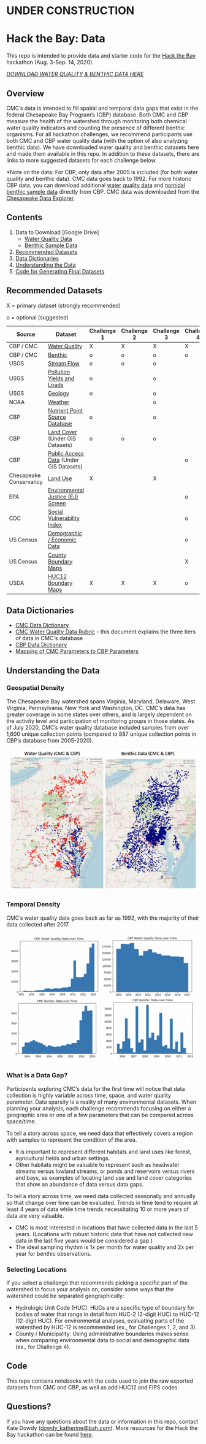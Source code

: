 # UNDER CONSTRUCTION

# Hack the Bay: Data
This repo is intended to provide data and starter code for the [Hack the Bay](https://hack-the-bay.devpost.com) hackathon (Aug. 3-Sep. 14, 2020). 

*[DOWNLOAD WATER QUALITY & BENTHIC DATA HERE](https://drive.google.com/drive/folders/19HYUC5SLj7EV3Ui4fMhHBk_hnxcSY-PJ?usp=sharing)*

## Overview
CMC’s data is intended to fill spatial and temporal data gaps that exist in the federal Chesapeake Bay Program’s (CBP) database. Both CMC and CBP measure the health of the watershed through monitoring both chemical water quality indicators and counting the presence of different benthic organisms. For all hackathon challenges, we recommend participants use both CMC and CBP water quality data (with the option of also analyzing benthic data). We have downloaded water quality and benthic datasets here and made them available in this repo. In addition to these datasets, there are links to more suggested datasets for each challenge below. 

*Note on the data: For CBP, only data after 2005 is included (for both water quality and benthic data). CMC data goes back to 1992. For more historic CBP data, you can download additional [water quality data](http://data.chesapeakebay.net/WaterQuality) and [nontidal benthic sample data](http://data.chesapeakebay.net/LivingResources) directly from CBP. CMC data was downloaded from the [Chesapeake Data Explorer](https://cmc.vims.edu/#/home/query/). 

## Contents
  1. Data to Download [Google Drive]
      - [Water Quality Data](https://drive.google.com/file/d/12uoFlcn8pgeuxD2-seFak36KTvrFPKCt/view?usp=sharing)
      - [Benthic Sample Data](https://drive.google.com/file/d/1-N1YZv0mIjZ080ro95PT9pjlrET0Vm-P/view?usp=sharing)
  2. [Recommended Datasets](#recommended-datasets)
  3. [Data Dictionaries](#data-dictionaries)
  4. [Understanding the Data](#understanding-the-data)
  5. [Code for Generating Final Datasets](https://github.com/Hack-the-Bay/hack-the-bay/tree/master/Code)

## Recommended Datasets
X = primary dataset (strongly recommended)

o = optional (suggested)

| Source | Dataset | Challenge 1 | Challenge 2 | Challenge 3 | Challenge 4 |
|--------|---------|-------------|-------------|-------------|-------------|
| CBP / CMC | [Water Quality](https://drive.google.com/file/d/1M4ELFR6cS32EvxHlRjGNr9TYXN84O2ce/view?usp=sharing) | X | X | X | X |
| CBP / CMC | [Benthic](https://drive.google.com/file/d/1M4ELFR6cS32EvxHlRjGNr9TYXN84O2ce/view?usp=sharing) | o | o | o | o |
| USGS | [Stream Flow](https://waterdata.usgs.gov/nwis/rt) | o | o | o | |
| USGS | [Pollution Yields and Loads](https://cbrim.er.usgs.gov/trends_query.html?sorts%5Bstaid%5D=1&sorts%5Bpcode%5D=1&sorts%5Bstart_Year%5D=1&sorts%5Bend_Year%5D=1&sorts%5Bnyears%5D=1&sorts%5Bperiod%5D=1&sorts%5Blowf%5D=1&sorts%5Bestf%5D=1&sorts%5Bupf%5D=1&sorts%5Bfnt_Pct%5D=1&sorts%5BtrendDir%5D=1&sorts%5Blikelihood%5D=1) | o | | o | |
| USGS | [Geology](https://ngmdb.usgs.gov/Prodesc/proddesc_9215.htm) | o | | o | |
| NOAA | [Weather](https://www.ncdc.noaa.gov/cdo-web/) | | | o | |
| CBP | [Nutrient Point Source Database](https://www.chesapeakebay.net/what/downloads/bay_program_nutrient_point_source_database) | o | | o | |
| CBP | [Land Cover](https://www.chesapeakebay.net/what/data) (Under GIS Datasets)| o | o | o | |
| CBP | [Public Access Data](https://www.chesapeakebay.net/what/data) (Under GIS Datasets)| | | | o |
| Chesapeake Conservancy | [Land Use](https://chesapeakeconservancy.org/conservation-innovation-center/high-resolution-data/land-use-data-project/) | X | | X | |
| EPA | [Environmental Justice (EJ) Screen](https://ejscreen.epa.gov/mapper/) | | | | o |
| CDC | [Social Vulnerability Index](https://svi.cdc.gov/data-and-tools-download.html) | | | | o |
| US Census | [Demographic / Economic Data](https://www.census.gov/data.html) | | | | o |
| US Census | [County Boundary Maps](https://catalog.data.gov/dataset/tiger-line-shapefile-2017-nation-u-s-current-county-and-equivalent-national-shapefile) | | | | X |
| USDA | [HUC12 Boundary Maps](https://nrcs.app.box.com/v/huc/file/532373547877) | X | X | X | o |

## Data Dictionaries
  - [CMC Data Dictionary](https://www.chesapeakemonitoringcoop.org/wp-content/uploads/2020/07/Data-Dictionary_June-2020.pdf)
  - [CMC Water Quality Data Rubric](https://www.chesapeakemonitoringcoop.org/wp-content/uploads/2018/11/CMC-Water-Quality-Data-Rubric_6.18.2020.pdf) - this document explains the three tiers of data in CMC's database
  - [CBP Data Dictionary](https://www.chesapeakebay.net/documents/3676/cbwqdb2004_rb.pdf)
  - [Mapping of CMC Parameters to CBP Parameters](https://github.com/Hack-the-Bay/hack-the-bay/blob/master/CBP_water_dictionary.csv)
  
## Understanding the Data

### Geospatial Density
The Chesapeake Bay watershed spans Virginia, Maryland, Delaware, West Virginia, Pennsylvania, New York and Washington, DC. CMC’s data has greater coverage in some states over others, and is largely dependent on the activity level and participation of monitoring groups in those states.  As of July 2020, CMC’s water quality database included samples from over 1,600 unique collection points (compared to 887 unique collection points in CBP’s database from 2005-2020). 

![Geospatial Data](https://github.com/Hack-the-Bay/hack-the-bay/blob/master/images/HTB_geo.png)

### Temporal Density
CMC’s water quality data goes back as far as 1992, with the majority of their data collected after 2017. 

![Temporal Data](https://github.com/Hack-the-Bay/hack-the-bay/blob/master/images/HTB_time.png)

### What is a Data Gap?
Participants exploring CMC’s data for the first time will notice that data collection is highly variable across time, space, and water quality parameter. Data sparsity is a reality of many environmental datasets. When planning your analysis, each challenge recommends focusing on either a geographic area or one of a few parameters that can be compared across space/time.   

To tell a story across space, we need data that effectively covers a region with samples to represent the condition of the area. 
  - It is important to represent different habitats and land uses like forest, agricultural fields and urban settings.
  - Other habitats might be valuable to represent such as headwater streams versus lowland streams, or ponds and reservoirs versus rivers and bays, as examples of locating land use and land cover categories that show an abundance of data versus data gaps.

To tell a story across time, we need data collected seasonally and annually so that change over time can be evaluated. Trends in time tend to require at least 4 years of data while time trends necessitating 10 or more years of data are very valuable. 
  - CMC is most interested in locations that have collected data in the last 5 years. (Locations with robust historic data that have not collected new data in the last five years would be considered a gap.)
  - The ideal sampling rhythm is 1x per month for water quality and 2x per year for benthic observations.

### Selecting Locations
If you select a challenge that recommends picking a specific part of the watershed to focus your analysis on, consider some ways that the watershed could be separated geographically:
-	Hydrologic Unit Code (HUC): HUCs are a specific type of boundary for bodies of water that range in detail from HUC-2 (2-digit HUC) to HUC-12 (12-digit HUC). For environmental analyses, evaluating parts of the watershed by HUC-12 is recommended (ex., for Challenges 1, 2, and 3).
-	County / Municipality: Using administrative boundaries makes sense when comparing environmental data to social and demographic data (ex., for Challenge 4).
  
## Code
This repo contains notebooks with the code used to join the raw exported datasets from CMC and CBP, as well as add HUC12 and FIPS codes.

## Questions?
If you have any questions about the data or information in this repo, contact Kate Dowdy (dowdy_katherine@bah.com). More resources for the Hack the Bay hackathon can be found [here](https://hack-the-bay.devpost.com/details/resources). 
